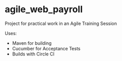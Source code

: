 # agile_web_payroll

Project for practical work in an Agile Training Session

Uses:

* Maven for building
* Cucumber for Acceptance Tests
* Builds with Circle CI

